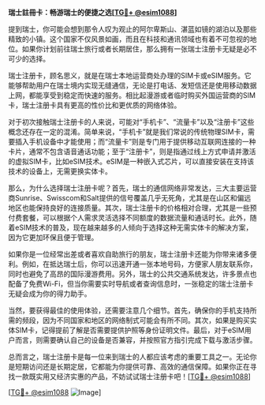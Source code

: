 **瑞士註冊卡：畅游瑞士的便捷之选[[TG💪+ @esim1088](https://t.me/s/esim1088)]**

提到瑞士，你可能会想到那令人叹为观止的阿尔卑斯山、湛蓝如镜的湖泊以及那些精致的小镇。这个国家不仅风景如画，而且在科技和通讯领域也有着不可忽视的地位。如果你计划前往瑞士旅行或者长期居住，那么拥有一张瑞士注册卡无疑是必不可少的选择。

瑞士注册卡，顾名思义，就是在瑞士本地运营商处办理的SIM卡或eSIM服务。它能够帮助用户在瑞士境内实现无缝通信，无论是打电话、发短信还是使用移动数据上网，都能享受到稳定而快速的服务。相比起漫游或者临时购买外国运营商的SIM卡，瑞士注册卡具有更高的性价比和更优质的网络体验。

对于初次接触瑞士注册卡的人来说，可能对“手机卡”、“流量卡”以及“注册卡”这些概念还存在一定的混淆。简单来说，“手机卡”就是我们常说的传统物理SIM卡，需要插入手机设备中才能使用；而“流量卡”则是专门用于提供移动互联网连接的一种卡片，通常不包含语音通话功能；至于“注册卡”，则是指通过线上方式申请并激活的虚拟SIM卡，比如eSIM技术。eSIM是一种嵌入式芯片，可以直接安装在支持该技术的设备上，无需更换实体卡。

那么，为什么选择瑞士注册卡呢？首先，瑞士的通信网络非常发达，三大主要运营商Sunrise、Swisscom和Salt提供的信号覆盖几乎无死角，尤其是在山区和偏远地区也能保持良好的连接质量。其次，瑞士注册卡的价格相对合理，尤其是一些预付费套餐，可以根据个人需求灵活选择不同额度的数据流量和通话时长。此外，随着eSIM技术的普及，现在越来越多的人倾向于选择这种无需实体卡的解决方案，因为它更加环保且便于管理。

如果你是一位经常出差或者喜欢自助旅行的朋友，瑞士注册卡还能为你带来诸多便利。例如，在抵达瑞士后，你可以迅速开通一张本地号码，方便家人朋友联系你，同时也避免了高昂的国际漫游费用。另外，瑞士的公共交通系统发达，许多景点也配备了免费Wi-Fi，但当你需要实时导航或者查询信息时，一张稳定的瑞士注册卡无疑会成为你的得力助手。

当然，要获得最佳的使用体验，还需要注意几个细节。首先，确保你的手机支持所需的频段，因为不同国家和地区的网络制式可能会有所不同。其次，如果是购买实体SIM卡，记得提前了解是否需要提供护照等身份证明文件。最后，对于eSIM用户而言，则需要确认自己的设备是否兼容，并按照官方指引完成下载与激活步骤。

总而言之，瑞士注册卡是每一位来到瑞士的人都应该考虑的重要工具之一。无论你是短期访问还是长期定居，它都能为你提供可靠、高效的通信保障。如果你正在寻找一款既实用又经济实惠的产品，不妨试试瑞士注册卡吧！[[TG💪+ @esim1088](https://t.me/s/esim1088)]

[[TG💪+ @esim1088](https://t.me/s/esim1088) ![Image](https://i.postimg.cc/4NQfJmqS/Snipaste-2025-05-13-00-14-12.png)]
